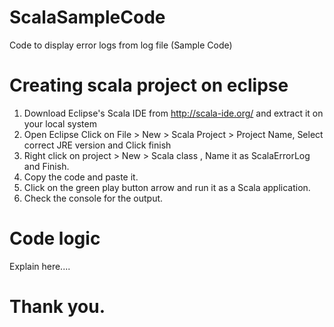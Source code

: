 # ScalaSampleCode
Code to display error logs from log file (Sample Code)

# Creating scala project on eclipse

1. Download Eclipse's Scala IDE from http://scala-ide.org/ and extract it on your local system
2. Open Eclipse Click on File > New > Scala Project > Project Name, Select correct JRE version and Click finish
3. Right click on project > New > Scala class , Name it as ScalaErrorLog and Finish.
4. Copy the code and paste it.
5. Click on the green play button arrow and run it as a Scala application.
6. Check the console for the output.

# Code logic

Explain here....

# Thank you.
